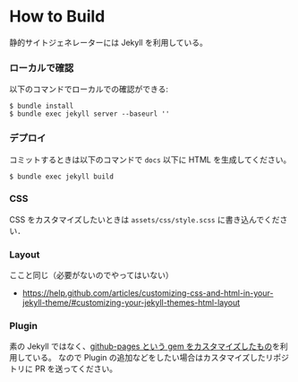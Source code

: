 # How to Build

静的サイトジェネレーターには Jekyll を利用している。

### ローカルで確認

以下のコマンドでローカルでの確認ができる:

```
$ bundle install
$ bundle exec jekyll server --baseurl ''
```

### デプロイ

コミットするときは以下のコマンドで `docs` 以下に HTML を生成してください。

```
$ bundle exec jekyll build
```

### CSS

CSS をカスタマイズしたいときは `assets/css/style.scss` に書き込んでください．

### Layout

ここと同じ（必要がないのでやってはいない）

- https://help.github.com/articles/customizing-css-and-html-in-your-jekyll-theme/#customizing-your-jekyll-themes-html-layout


### Plugin

素の Jekyll ではなく、[github-pages という gem をカスタマイズしたもの](https://github.com/matsubara0507/github-pages-gem/tree/twitter-plugin)を利用している。
なので Plugin の追加などをしたい場合はカスタマイズしたリポジトリに PR を送ってください。
